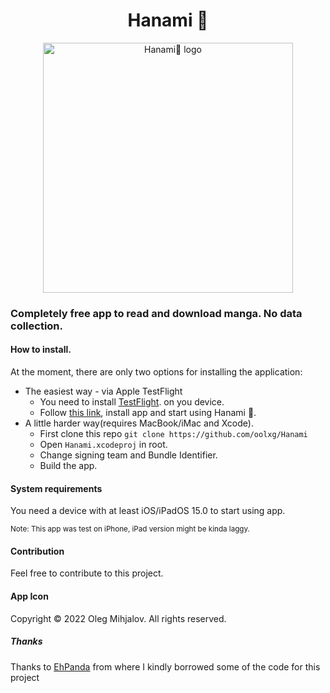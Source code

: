 
<h1 align="center">Hanami 🌸</h1>
<p align="center">
<img src="https://user-images.githubusercontent.com/44912908/209033176-52da7172-14e4-460b-a753-302015069f79.jpg" width="400" alt="Hanami🌸 logo"></img>
</p>

### Completely free app to read and download manga. No data collection.

#### How to install.

At the moment, there are only two options for installing the application:

*   The easiest way - via Apple TestFlight
    *  You need to install [TestFlight](https://apps.apple.com/jp/app/testflight/id899247664). on you device.
    *  Follow [this link](https://testflight.apple.com/join/VUPzZpkc), install app and start using Hanami 🌸.
*   A little harder way(requires MacBook/iMac and Xcode).
	* First clone this repo `git clone https://github.com/oolxg/Hanami` 
	* Open `Hanami.xcodeproj` in root.
	* Change signing team and Bundle Identifier.
	* Build the app. 
#### System requirements

You need a device with at least iOS/iPadOS 15.0 to start using app.

<sub>Note: This app was test on iPhone, iPad version might be kinda laggy.</sub>

#### Contribution

Feel free to contribute to this project.

####  App Icon

Copyright © 2022 Oleg Mihjalov. All rights reserved.

##### Thanks
Thanks to [EhPanda](https://github.com/EhPanda-Team/EhPanda) from where I kindly borrowed some of the code for this project
